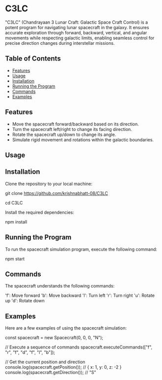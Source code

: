 # C3LC
"C3LC" (Chandrayaan 3 Lunar Craft: Galactic Space Craft Control) is a potent program for navigating lunar spacecraft in the galaxy. It ensures accurate exploration through forward, backward, vertical, and angular movements while respecting galactic limits, enabling seamless control for precise direction changes during interstellar missions.

## Table of Contents

- [Features](#features)
- [Usage](#usage)
- [Installation](#installation)
- [Running the Program](#running-the-program)
- [Commands](#commands)
- [Examples](#examples)

## Features

- Move the spacecraft forward/backward based on its direction.
- Turn the spacecraft left/right to change its facing direction.
- Rotate the spacecraft up/down to change its angle.
- Simulate rigid movement and rotations within the galactic boundaries.

## Usage

## Installation

Clone the repository to your local machine:

   git clone https://github.com/krishnabhatt-08/C3LC
   
   cd C3LC
   
Install the required dependencies:

  npm install

## Running the Program

  To run the spacecraft simulation program, execute the following command:
  
  npm start

## Commands

  The spacecraft understands the following commands:
  
  'f': Move forward
  'b': Move backward
  'l': Turn left
  'r': Turn right
  'u': Rotate up
  'd': Rotate down

## Examples

  Here are a few examples of using the spacecraft simulation:
  
  const spacecraft = new Spacecraft(0, 0, 0, "N");
  
  // Execute a sequence of commands
  spacecraft.executeCommands(["f", "r", "f", "d", "f", "l", "b"]);
  
  // Get the current position and direction
  console.log(spacecraft.getPosition()); // { x: 1, y: 0, z: -2 }
  console.log(spacecraft.getDirection()); // "S"
